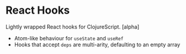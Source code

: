# React Hooks

Lightly wrapped React hooks for ClojureScript. [alpha]

- Atom-like behaviour for `useState` and `useRef`
- Hooks that accept `deps` are multi-arity, defaulting to an empty array